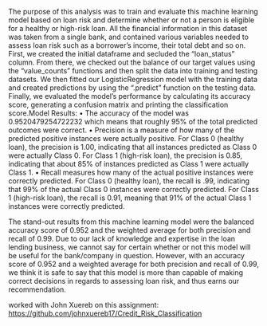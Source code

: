 The purpose of this analysis was to train and evaluate this machine learning model based on loan risk and determine whether or not a person is eligible for a healthy or high-risk loan. All the financial information in this dataset was taken from a single bank, and contained various variables needed to assess loan risk such as a borrower’s income, their total debt and so on. First, we created the initial dataframe and secluded the “loan_status” column. From there, we checked out the balance of our target values using the “value_counts” functions and then split the data into training and testing datasets. We then fitted our LogisticRegression model with the training data and created predictions by using the “.predict” function on the testing data. Finally, we evaluated the model’s performance by calculating its accuracy score, generating a confusion matrix and printing the classification score.Model Results:
•	The accuracy of the model was 0.9520479254722232 which means that roughly 95% of the total predicted outcomes were correct.
•	Precision is a measure of how many of the predicted positive instances were actually positive. For Class 0 (healthy loan), the precision is 1.00, indicating that all instances predicted as Class 0 were actually Class 0. For Class 1 (high-risk loan), the precision is 0.85, indicating that about 85% of instances predicted as Class 1 were actually Class 1.
•	Recall measures how many of the actual positive instances were correctly predicted. For Class 0 (healthy loan), the recall is .99, indicating that 99% of the actual Class 0 instances were correctly predicted. For Class 1 (high-risk loan), the recall is 0.91, meaning that 91% of the actual Class 1 instances were correctly predicted.

The stand-out results from this machine learning model were the balanced accuracy score of 0.952 and the weighted average for both precision and recall of 0.99. Due to our lack of knowledge and expertise in the loan lending business, we cannot say for certain whether or not this model will be useful for the bank/company in question. However, with an accuracy score of 0.952 and a weighted average for both precision and recall of 0.99, we think it is safe to say that this model is more than capable of making correct decisions in regards to assessing loan risk, and thus earns our recommendation.


worked with John Xuereb on this assignment: https://github.com/johnxuereb17/Credit_Risk_Classification
